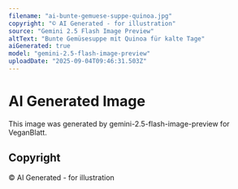 ```yaml
---
filename: "ai-bunte-gemuese-suppe-quinoa.jpg"
copyright: "© AI Generated - for illustration"
source: "Gemini 2.5 Flash Image Preview"
altText: "Bunte Gemüsesuppe mit Quinoa für kalte Tage"
aiGenerated: true
model: "gemini-2.5-flash-image-preview"
uploadDate: "2025-09-04T09:46:31.503Z"
---
```


# AI Generated Image

This image was generated by gemini-2.5-flash-image-preview for VeganBlatt.

## Copyright
© AI Generated - for illustration
